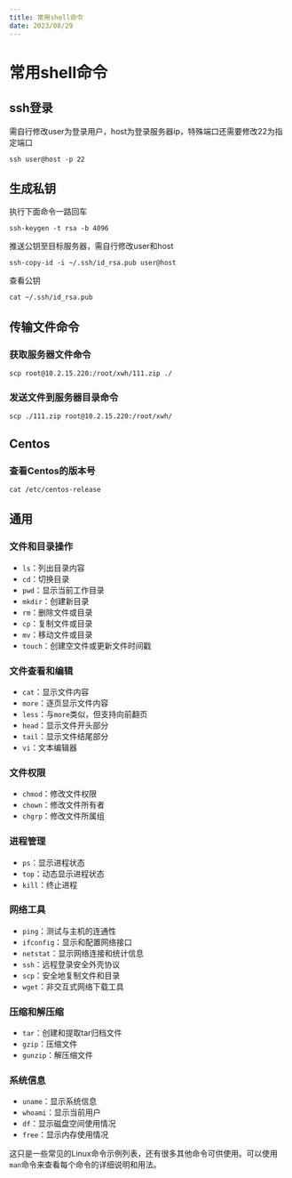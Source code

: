 ```yaml
---
title: 常用shell命令
date: 2023/08/29
---
```


# 常用shell命令

## ssh登录

需自行修改user为登录用户，host为登录服务器ip，特殊端口还需要修改22为指定端口

```shell
ssh user@host -p 22
```



## 生成私钥

执行下面命令一路回车

```shell
ssh-keygen -t rsa -b 4096
```

推送公钥至目标服务器，需自行修改user和host

```shell
ssh-copy-id -i ~/.ssh/id_rsa.pub user@host
```

查看公钥

```shell
cat ~/.ssh/id_rsa.pub
```

## 传输文件命令

### 获取服务器文件命令
```shell
scp root@10.2.15.220:/root/xwh/111.zip ./
```
### 发送文件到服务器目录命令
```shell
scp ./111.zip root@10.2.15.220:/root/xwh/
```

## Centos

### 查看Centos的版本号
```shell
cat /etc/centos-release
```

## 通用

### 文件和目录操作

- `ls`：列出目录内容
- `cd`：切换目录
- `pwd`：显示当前工作目录
- `mkdir`：创建新目录
- `rm`：删除文件或目录
- `cp`：复制文件或目录
- `mv`：移动文件或目录
- `touch`：创建空文件或更新文件时间戳

### 文件查看和编辑

- `cat`：显示文件内容
- `more`：逐页显示文件内容
- `less`：与`more`类似，但支持向前翻页
- `head`：显示文件开头部分
- `tail`：显示文件结尾部分
- `vi`：文本编辑器

### 文件权限

- `chmod`：修改文件权限
- `chown`：修改文件所有者
- `chgrp`：修改文件所属组

### 进程管理

- `ps`：显示进程状态
- `top`：动态显示进程状态
- `kill`：终止进程

### 网络工具

- `ping`：测试与主机的连通性
- `ifconfig`：显示和配置网络接口
- `netstat`：显示网络连接和统计信息
- `ssh`：远程登录安全外壳协议
- `scp`：安全地复制文件和目录
- `wget`：非交互式网络下载工具

### 压缩和解压缩

- `tar`：创建和提取tar归档文件
- `gzip`：压缩文件
- `gunzip`：解压缩文件

### 系统信息

- `uname`：显示系统信息
- `whoami`：显示当前用户
- `df`：显示磁盘空间使用情况
- `free`：显示内存使用情况

这只是一些常见的Linux命令示例列表，还有很多其他命令可供使用。可以使用`man`命令来查看每个命令的详细说明和用法。


